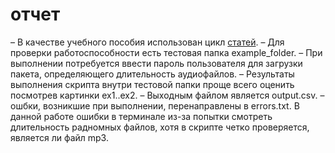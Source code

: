 # отчет
– В качестве учебного пособия использован цикл [статей]( https://habr.com/ru/company/ruvds/blog/325522/).
– Для проверки работоспособности есть тестовая папка example_folder.
– При выполнении потребуется ввести пароль пользователя для загрузки пакета, определяющего длительность аудиофайлов.
– Результаты выполнения скрипта внутри тестовой папки проще всего оценить посмотрев картинки ex1..ex2. 
– Выходным файлом является output.csv.
– ошбки, возникшие при выполнении, перенаправлены в errors.txt. В данной работе ошибки в терминале из-за попытки смотреть длительность радномных файлов, хотя в скрипте четко проверяется, является ли файл mp3.
